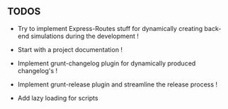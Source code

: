 TODOS
----------------------------------------------------------------------------------------------------------

* Try to implement Express-Routes stuff for dynamically creating back-end simulations during the development !

* Start with a project documentation !

* Implement grunt-changelog plugin for dynamically produced changelog's !

* Implement grunt-release plugin and streamline the release process !

* Add lazy loading for scripts